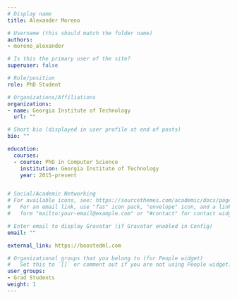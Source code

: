 ```yaml
---
# Display name
title: Alexander Moreno

# Username (this should match the folder name)
authors:
- moreno_alexander

# Is this the primary user of the site?
superuser: false

# Role/position
role: PhD Student

# Organizations/Affiliations
organizations:
- name: Georgia Institute of Technology
  url: ""

# Short bio (displayed in user profile at end of posts)
bio: ""

education:
  courses:
  - course: PhD in Computer Science
    institution: Georgia Institute of Technology
    year: 2015-present


# Social/Academic Networking
# For available icons, see: https://sourcethemes.com/academic/docs/page-builder/#icons
#   For an email link, use "fas" icon pack, "envelope" icon, and a link in the
#   form "mailto:your-email@example.com" or "#contact" for contact widget.

# Enter email to display Gravatar (if Gravatar enabled in Config)
email: ""

external_link: https://boostedml.com

# Organizational groups that you belong to (for People widget)
#   Set this to `[]` or comment out if you are not using People widget.
user_groups:
- Grad Students
weight: 1
---
```

